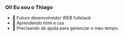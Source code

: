 ### OI! Eu sou o Thiago

- 🔭 Futuro desenvolvedor WEB fullstack
- 🌱 Aprendendo html e css
- 🤔 Precisando de ajuda para gerenciar o meu tempo.
